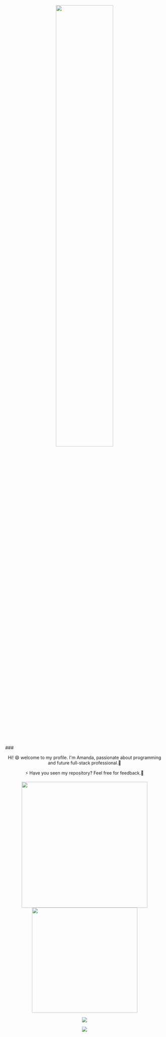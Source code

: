 <div align="center">
<img src="https://rishavanand.github.io/static/images/greetings.gif" align="center" style="width: 60%" style="background-color: #93B874" />
</div>

###<div align="center">Hi! 😄 welcome to my profile. I'm Amanda, passionate about programming and future full-stack professional.🥰</div>   
<div align="center">⚡ Have you seen my repository? Feel free for feedback.💬
<P></P>
<P></P>
</div>  

<div align="center">
<a href="https://github.com/AmandaOliveira021/github-readme-stats">
  <img align="center" width="400" src="https://github-readme-stats.vercel.app/api?username=AmandaOliveira0212&theme=radical&show_icons=true&card_width=" />
</a>

<a href="https://github.com/AmandaOliveira0212/convoychat">
  <img align="center" width="335"  src="https://github-readme-stats.vercel.app/api/top-langs/?username=AmandaOliveira0212&layout=compact&theme=radical" />
</a>
<P></P>
</div>

<div align="center">
<a href="https://github.com/AmandaOliveira0212/streak-stats">
  <img align="center"src="http://github-readme-streak-stats.herokuapp.com?user=AmandaOliveira0212&theme=great-gatsby&hide_border=true&date_format=M%20j%5B%2C%20Y%5D&background=920632" />
</a>
<P></P>
<P></P>
</div>

<div align="center">
<img src="https://komarev.com/ghpvc/?username=AmandaOliveira0212&&style=flat-square" align="center" />
<P></P>
</div>

